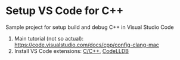 # Setup VS Code for C++ 

Sample project for setup build and debug C++ in Visual Studio Code

1. Main tutorial (not so actual): https://code.visualstudio.com/docs/cpp/config-clang-mac
2. Install VS Code extensions: [C/C++](https://marketplace.visualstudio.com/items?itemName=ms-vscode.cpptools), [CodeLLDB](https://marketplace.visualstudio.com/items?itemName=vadimcn.vscode-lldb)
